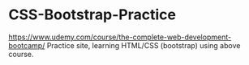 # CSS-Bootstrap-Practice
https://www.udemy.com/course/the-complete-web-development-bootcamp/
Practice site, learning HTML/CSS (bootstrap) using above course. 
